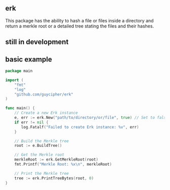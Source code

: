  ## erk
This package has the ability to hash a file or files inside a directory and return a merkle root or a detailed tree stating the files and their hashes.

 ## still in development

 ## basic example
 ```go
 package main

 import (
     "fmt"
     "log"
     "github.com/guycipher/erk"
 )

 func main() {
     // Create a new Erk instance
     e, err := erk.New("path/to/directory/or/file", true) // Set to false if input is a file
     if err != nil {
        log.Fatalf("Failed to create Erk instance: %v", err)
     }

     // Build the Merkle tree
     root := e.BuildTree()

     // Get the Merkle root
     merkleRoot := erk.GetMerkleRoot(root)
     fmt.Printf("Merkle Root: %x\n", merkleRoot)

     // Print the Merkle tree
     tree := erk.PrintTreeBytes(root, 0)
 }
 ```